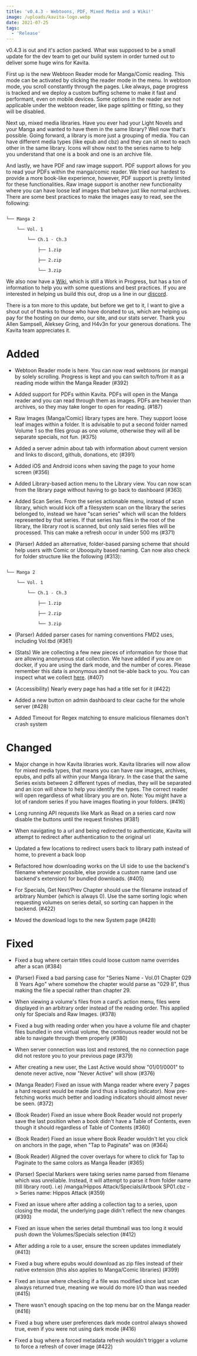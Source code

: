 ```yaml
---
title: 'v0.4.3 - Webtoons, PDF, Mixed Media and a Wiki!'
image: /uploads/kavita-logo.webp
date: 2021-07-25
tags:
  - 'Release'
---
```


v0.4.3 is out and it's action packed. What was supposed to be a small update for the dev team to get our build system in order turned out to deliver some huge wins for Kavita. 



First up is the new Webtoon Reader mode for Manga/Comic reading. This mode can be activated by clicking the reader mode in the menu. In webtoon mode, you scroll constantly through the pages. Like always, page progress is tracked and we deploy a custom buffing scheme to make it fast and performant, even on mobile devices. Some options in the reader are not applicable under the webtoon reader, like page splitting or fitting, so they will be disabled. 



Next up, mixed media libraries. Have you ever had your Light Novels and your Manga and wanted to have them in the same library? Well now that's possible. Going forward, a library is more just a grouping of media. You can have different media types (like epub and cbz) and they can sit next to each other in the same library. Icons will show next to the series name to help you understand that one is a book and one is an archive file. 



And lastly, we have PDF and raw image support. PDF support allows for you to read your PDFs within the manga/comic reader. We tried our hardest to provide a more book-like experience, however, PDF support is pretty limited for these functionalities. Raw image support is another new functionality where you can have loose leaf images that behave just like normal archives. There are some best practices to make the images easy to read, see the following:



```

└── Manga 2

    └── Vol. 1

        └── Ch.1 - Ch.3

            ├── 1.zip

            ├── 2.zip

            └── 3.zip

```



We also now have a [Wiki](https://wiki.kavitareader.com/), which is still a Work in Progress, but has a ton of information to help you with some questions and best practices. If you are interested in helping us build this out, drop us a line in our [discord](https://discord.com/invite/b52wT37kt7).



There is a ton more to this update, but before we get to it, I want to give a shout out of thanks to those who have donated to us, which are helping us pay for the hosting on our demo, our site, and our stats server. Thank you Allen Sampsell, Aleksey Gring, and H4v3n for your generous donations. The Kavita team appreciates it. 





# Added

- Webtoon Reader mode is here. You can now read webtoons (or manga) by solely scrolling. Progress is kept and you can switch to/from it as a reading mode within the Manga Reader (#392)

- Added support for PDFs within Kavita. PDFs will open in the Manga reader and you can read through them as images. PDFs are heavier than archives, so they may take longer to open for reading. (#187)

- Raw Images (Manga/Comic) library types are here. They support loose leaf images within a folder. It is advisable to put a second folder named Volume 1 so the files group as one volume, otherwise they will all be separate specials, not fun. (#375)

- Added a server admin about tab with information about current version and links to discord, github, donations, etc (#391)

- Added iOS and Android icons when saving the page to your home screen (#356)

- Added Library-based action menu to the Library view. You can now scan from the library page without having to go back to dashboard (#363)

- Added Scan Series. From the series actionable menu, instead of scan library, which would kick off a filesystem scan on the library the series belonged to, instead we have "scan series" which will scan the folders represented by that series. If that series has files in the root of the library, the library root is scanned, but only said series files will be processed. This can make a refresh occur in under 500 ms (#371)

- (Parser) Added an alternative, folder-based parsing scheme that should help users with Comic or Ubooquity based naming. Can now also check for folder structure like the following (#313):

```

└── Manga 2

    └── Vol. 1

        └── Ch.1 - Ch.3

            ├── 1.zip

            ├── 2.zip

            └── 3.zip

```

- (Parser) Added parser cases for naming conventions FMD2 uses, including Vol.tbd (#361)

- (Stats) We are collecting a few new pieces of information for those that are allowing anonymous stat collection. We have added if you are on docker, if you are using the dark mode, and the number of cores. Please remember this data is anonymous and not tie-able back to you. You can inspect what we collect [here](https://github.com/Kareadita/KavitaStats/tree/main/Application/Domain/InstallationStatistics). (#407)

- (Accessibility) Nearly every page has had a title set for it (#422)

- Added a new button on admin dashboard to clear cache for the whole server (#428)

- Added Timeout for Regex matching to ensure malicious filenames don't crash system



# Changed

- Major change in how Kavita libraries work. Kavita libraries will now allow for mixed media types, that means you can have raw images, archives, epubs, and pdfs all within your Manga library. In the case that the same Series exists between 2 different types of medias, they will be separated and an icon will show to help you identify the types. The correct reader will open regardless of what library you are on. Note: You  might have a lot of random series if you have images floating in your folders. (#416)

- Long running API requests like Mark as Read on a series card now disable the buttons until the request finishes (#381)

- When navigating to a url and being redirected to authenticate, Kavita will attempt to redirect after authentication to the original url

- Updated a few locations to redirect users back to library path instead of home, to prevent a back loop

- Refactored how downloading works on the UI side to use the backend's filename whenever possible, else provide a custom name (and use backend's extension) for bundled downloads. (#405)

- For Specials, Get Next/Prev Chapter should use the filename instead of arbitrary Number (which is always 0). Use the same sorting logic when requesting volumes on series detail, so sorting can happen in the backend. (#422)

- Moved the download logs to the new System page (#428)



# Fixed

- Fixed a bug where certain titles could loose custom name overrides after a scan (#384)

- (Parser) Fixed a bad parsing case for "Series Name - Vol.01 Chapter 029 8 Years Ago" where somehow the chapter would parse as "029 8", thus making the file a special rather than chapter 29.

- When viewing a volume's files from a card's action menu, files were displayed in an arbitrary order instead of the reading order. This applied only for Specials and Raw Images. (#378)

- Fixed a bug with reading order when you have a volume file and chapter files bundled in one virtual volume, the continuous reader would not be able to navigate through them properly (#380)

- When server connection was lost and restored, the no connection page did not restore you to your previous page (#379)

- After creating a new user, the Last Active would show "01/01/0001" to denote never active, now "Never Active" will show (#376)

- (Manga Reader) Fixed an issue with Manga reader where every 7 pages a hard request would be made (and thus a loading indicator). Now pre-fetching works much better and loading indicators should almost never be seen. (#372)

- (Book Reader) Fixed an issue where Book Reader would not properly save the last position when a book didn't have a Table of Contents, even though it should regardless of Table of Contents (#360)

- (Book Reader) Fixed an issue where Book Reader wouldn't let you click on anchors in the page, when "Tap to Paginate" was on (#364)

- (Book Reader) Aligned the cover overlays for where to click for Tap to Paginate to the same colors as Manga Reader (#365)

- (Parser) Special Markers were taking series name parsed from filename which was unreliable. Instead, it will attempt to parse it from folder name (till library root). i.e) /manga/Hippos Attack/Specials/Artbook SP01.cbz -> Series name: Hippos Attack (#359)

- Fixed an issue where after adding a collection tag to a series, upon closing the modal, the underlying page didn't reflect the new changes (#393)

- Fixed an issue when the series detail thumbnail was too long it would push down the Volumes/Specials selection (#412)

- After adding a role to a user, ensure the screen updates immediately (#413)

- Fixed a bug where epubs would download as zip files instead of their native extension (this also applies to Manga/Comic libraries) (#399)

- Fixed an issue where checking if a file was modified since last scan always returned true, meaning we would do more I/O than was needed (#415)

- There wasn't enough spacing on the top menu bar on the Manga reader (#416)

- Fixed a bug where user preferences dark mode control always showed true, even if you were not using dark mode (#416)

- Fixed a bug where a forced metadata refresh wouldn't trigger a volume to force a refresh of cover image (#422)





